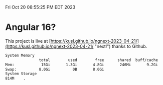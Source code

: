 Fri Oct 20 08:55:25 PM EDT 2023

# Angular 16?


This project is live at [https://kusl.github.io/ngnext-2023-04-21/](https://kusl.github.io/ngnext-2023-04-21/ "next!") thanks to Github.

```bash
System Memory
               total        used        free      shared  buff/cache   available
Mem:            15Gi       1.3Gi       4.8Gi       246Mi       9.2Gi        13Gi
Swap:          8.0Gi          0B       8.0Gi
System Storage
814M	.
```
